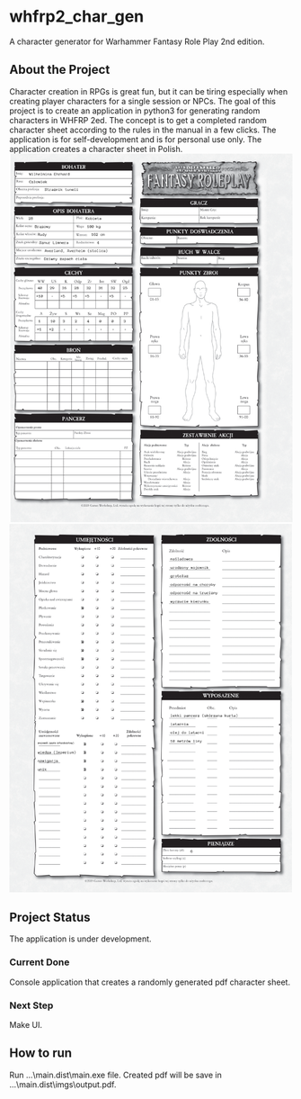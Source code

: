 # whfrp2_char_gen
A character generator for Warhammer Fantasy Role Play 2nd edition.

## About the Project
Character creation in RPGs is great fun, but it can be tiring especially when creating player characters for a single session or NPCs. 
The goal of this project is to create an application in python3 for generating random characters in WHFRP 2ed.
The concept is to get a completed random character sheet according to the rules in the manual in a few clicks.
The application is for self-development and is for personal use only.
The application creates a character sheet in Polish.
![Example of output front](https://github.com/DawidKahla/whfrp2_char_gen/blob/main/imgs/example1.png)
![Example of output back](https://github.com/DawidKahla/whfrp2_char_gen/blob/main/imgs/example2.png)

## Project Status
The application is under development.
### Current Done
Console application that creates a randomly generated pdf character sheet.
### Next Step
Make UI.

## How to run 
Run ...\main.dist\main.exe file. Created pdf will be save in ...\main.dist\imgs\output.pdf. 
